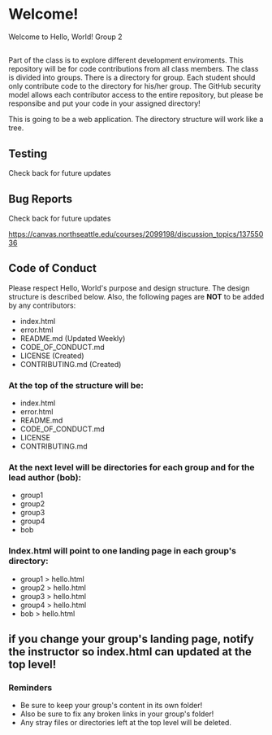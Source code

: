 # Welcome!

Welcome to Hello, World! Group 2

## 

Part of the class is to explore different development enviroments. This repository will be for code contributions from all class members. The class is divided into groups.
There is a directory for group. Each student should only contribute code to the directory for his/her group. The GitHub security model allows each contributor access
to the entire repository, but please be responsibe and put your code in your assigned directory!

This is going to be a web application. The directory structure will work like a tree.

## Testing

Check back for future updates

## Bug Reports

Check back for future updates

https://canvas.northseattle.edu/courses/2099198/discussion_topics/13755036

## Code of Conduct

Please respect Hello, World's purpose and design structure. The design structure is described below. 
Also, the following pages are **NOT** to be added by any contributors:

* index.html
* error.html
* README.md (Updated Weekly)
* CODE_OF_CONDUCT.md 
* LICENSE (Created)
* CONTRIBUTING.md (Created)

### At the top of the structure will be:

* index.html
* error.html
* README.md
* CODE_OF_CONDUCT.md
* LICENSE
* CONTRIBUTING.md

### At the next level will be directories for each group and for the lead author (bob):

* group1
* group2
* group3
* group4
* bob

### Index.html will point to one landing page in each group's directory:

* group1 > hello.html
* group2 > hello.html
* group3 > hello.html
* group4 > hello.html
* bob > hello.html

## if you change your group's landing page, notify the instructor so index.html can updated at the top level!

### Reminders

* Be sure to keep your group's content in its own folder!
* Also be sure to fix any broken links in your group's folder!
* Any stray files or directories left at the top level will be deleted.

